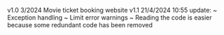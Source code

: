 v1.0 3/2024 Movie ticket booking website
v1.1 21/4/2024 10:55 update:
    ~ Exception handling
    ~ Limit error warnings
    ~ Reading the code is easier because some redundant code has been removed
